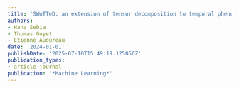 ```yaml
---
title: 'SWoTTeD: an extension of tensor decomposition to temporal phenotyping'
authors:
- Hana Sebia
- Thomas Guyet
- Etienne Audureau
date: '2024-01-01'
publishDate: '2025-07-10T15:49:19.125050Z'
publication_types:
- article-journal
publication: '*Machine Learning*'
---
```

